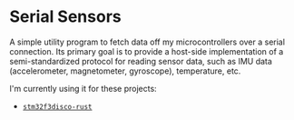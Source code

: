 # Serial Sensors

A simple utility program to fetch data off my microcontrollers over a serial connection.
Its primary goal is to provide a host-side implementation of a semi-standardized
protocol for reading sensor data, such as IMU data (accelerometer, magnetometer, gyroscope),
temperature, etc.

I'm currently using it for these projects:

* [`stm32f3disco-rust`](https://github.com/sunsided/stm32f3disco-rust)
